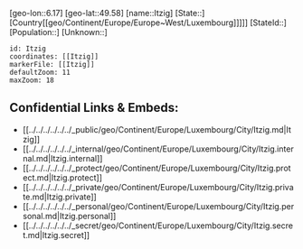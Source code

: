 ﻿---
location: [49.58,6.17]
mapzoom: [7,12] 
mapmarker: city 
type: City
tags:
- geo/City


SpocWebEntityId: 31145
isDeleted: false
confidential: public

---
[geo-lon::6.17]
[geo-lat::49.58]
[name::Itzig]
[State::]
[Country[[geo/Continent/Europe/Europe~West/Luxembourg]]]]]
[StateId::]
[Population::]
[Unknown::]


```leaflet
id: Itzig
coordinates: [[Itzig]]
markerFile: [[Itzig]]
defaultZoom: 11 
maxZoom: 18
```


## Confidential Links & Embeds: 
- [[../../../../../../_public/geo/Continent/Europe/Luxembourg/City/Itzig.md|Itzig]] 
- [[../../../../../../_internal/geo/Continent/Europe/Luxembourg/City/Itzig.internal.md|Itzig.internal]] 
- [[../../../../../../_protect/geo/Continent/Europe/Luxembourg/City/Itzig.protect.md|Itzig.protect]] 
- [[../../../../../../_private/geo/Continent/Europe/Luxembourg/City/Itzig.private.md|Itzig.private]] 
- [[../../../../../../_personal/geo/Continent/Europe/Luxembourg/City/Itzig.personal.md|Itzig.personal]] 
- [[../../../../../../_secret/geo/Continent/Europe/Luxembourg/City/Itzig.secret.md|Itzig.secret]] 
